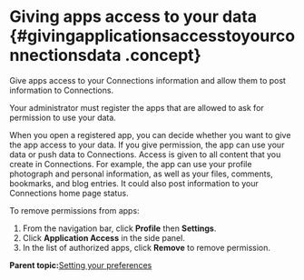 # Giving apps access to your data {#givingapplicationsaccesstoyourconnectionsdata .concept}

Give apps access to your Connections information and allow them to post information to Connections.

Your administrator must register the apps that are allowed to ask for permission to use your data.

When you open a registered app, you can decide whether you want to give the app access to your data. If you give permission, the app can use your data or push data to Connections. Access is given to all content that you create in Connections. For example, the app can use your profile photograph and personal information, as well as your files, comments, bookmarks, and blog entries. It could also post information to your Connections home page status.

To remove permissions from apps:

1.  From the navigation bar, click **Profile** then **Settings**.
2.  Click **Application Access** in the side panel.
3.  In the list of authorized apps, click **Remove** to remove permission.

**Parent topic:**[Setting your preferences](../profiles/c_pers_setting_preferences.md)

